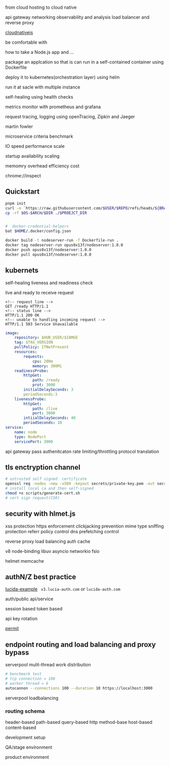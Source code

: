 from cloud hosting to cloud native

api gateway
networking
observability and analysis
load balancer and reverse proxy

[cloudnativejs](https://cloudnativejs.io/)

be comfortable with

how to take a Node.js app and ...

package an applcation so that is can run in a self-contained container using Dockerfile

deploy it to kubernetes(orchestration layer) using helm

run it at sacle with multiple instance

self-healing using health checks

metrics monitor with prometheus and grafana

request tracing, logging using openTracing, Zipkin and Jaeger

martin fowler

microservice criteria benchmark

IO speed
performance
scale

startup
availability
scaling

memomry overhead
efficiency
cost

chrome://inspect

## Quickstart

```bash
pnpm init
curl -o `https://raw.githubusercontent.com/$USER/$REPO/refs/heads/${BRANCH}/$FILE`
cp -rf $OS-$ARCH/$DIR ./$PROEJCT_DIR
```

```bash

#  docker-credential-helpers
bat $HOME/.docker/config.json

docker build -t nodeserver-run -f Dockerfile-run .
docker tag nodeserver-run opus0x13f/nodeserver:1.0.0
docker push opus0x13f/nodeserver:1.0.0
docker pull opus0x13f/nodeserver:1.0.0

```

## kubernets

self-healing
liveness and readiness check

live and ready to receive request

```http
<!-- request line -->
GET /ready HTTP/1.1
<!-- status line -->
HTTP/1.1 200 OK
<!-- unable to handling incoming request -->
HTTP/1.1 503 Service Unavailable
```

```yml values.yaml
image:
    repository: $HUB_USER/$IAMGE
    tag: $TAG_VERSION
    pullPolicy: IfNotPresent
    resources:
        requests:
            cpu: 200m
            memory: 300Mi
    readinessProbe:
        httpGet:
            path: /ready
            prot: 3000
        initialDelaySeconds: 3
        periodSeconds:3
    livenessProbe:
        httpGet:
            path: /live
            port: 3000
        intiialDelaySeconds: 40
        periodSeconds: 10
service:
    name: node
    type: NodePort
    servicePort: 3000

```

api gateway
pass authenitcaton
rate limiting/throttling
protocol translation

## tls enctryption channel

```bash
# untrusted self signed  certificate
openssl req -nodes -new -x509 -keyout secrets/private-key.pem -out secrets/certificate.pem -days 7 -config secrets/san.cnf
# install local ca and then self-signed
chmod +x scripts/generate-cert.sh
# cert sign request(CSR)
```

## security with hlmet.js

xss protection
https enforcement
clickjacking prevention
mime type sniffing protection
referr policy control
dns prefetching control

reverse proxy
load balancing
auth
cache

v8 node-binding
libuv asyncio networkio fsio

helmet
memcache

## authN/Z best practice

[lucida-example](https://github.com/orgs/lucia-auth/repositories?q=astro)
` v3.lucia-auth.com` or `lucida-auth.com`

auth/public api/service

session based
token based

api key rotation

[permit](https://www.permit.io/)

## endpoint routing and load balancing and proxy bypass

serverpool
mulit-thread work distribution

```bash
# benchmark test
# tcp connection = 100
# worker thread = 6
autocannon --connections 100 --duration 10 https://localhost:3000
```

serverpool loadbalancing

### routing schema

header-based
path-based
query-based
http method-base
host-based
content-based

development setup

QA/stage environment

product environment
